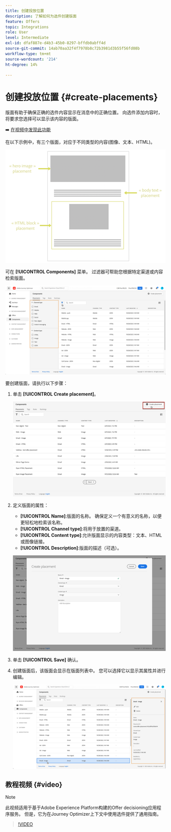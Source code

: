 ```yaml
---
title: 创建投放位置
description: 了解如何为选件创建版面
feature: Offers
topic: Integrations
role: User
level: Intermediate
exl-id: dfaf887e-d4b3-45b0-8297-bffdb0abff4d
source-git-commit: 14ab70aa32f4f7978b8c72b3981d3b55f56fd08b
workflow-type: tm+mt
source-wordcount: '214'
ht-degree: 14%

---
```


# 创建投放位置 {#create-placements}

版面有助于确保正确的选件内容显示在消息中的正确位置。 向选件添加内容时，将要求您选择可以显示该内容的版面。

➡️ [在视频中发现此功能](#video)

在以下示例中，有三个版面，对应于不同类型的内容(图像、文本、HTML)。

![](../assets/offers_placement_schema.png)

可在 **[!UICONTROL Components]** 菜单。 过滤器可帮助您根据特定渠道或内容检索版面。

![](../assets/placements_filter.png)

要创建版面，请执行以下步骤：

1. 单击 **[!UICONTROL Create placement]**。

   ![](../assets/offers_placement_creation.png)

1. 定义版面的属性：

   * **[!UICONTROL Name]**:版面的名称。 确保定义一个有意义的名称，以便更轻松地检索该名称。
   * **[!UICONTROL Channel type]**:将用于放置的渠道。
   * **[!UICONTROL Content type]**:允许版面显示的内容类型：文本、HTML或图像链接。
   * **[!UICONTROL Description]**:版面的描述（可选）。

   ![](../assets/offers_placement_creation_properties.png)

1. 单击 **[!UICONTROL Save]** 确认。

1. 创建版面后，该版面会显示在版面列表中。 您可以选择它以显示其属性并进行编辑。

   ![](../assets/placement_created.png)

## 教程视频 {#video}

>[!NOTE]
>
>此视频适用于基于Adobe Experience Platform构建的Offer decisioning应用程序服务。 但是，它为在Journey Optimizer上下文中使用选件提供了通用指南。

>[!VIDEO](https://video.tv.adobe.com/v/329372?quality=12)

